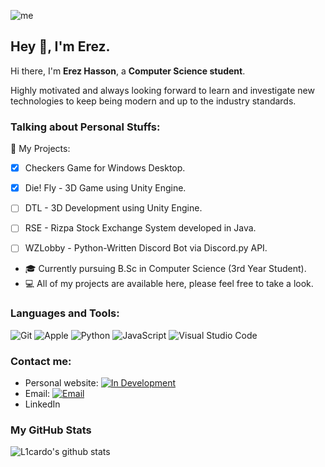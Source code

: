 ![me](https://github.com/L1cardo/L1cardo/raw/master/assets/me.gif)

## Hey 👋, I'm Erez.

Hi there, I'm **Erez Hasson**, a **Computer Science student**.

Highly motivated and always looking forward to learn and investigate new technologies to keep being modern and up to the industry standards.

### Talking about Personal Stuffs:

🔭 My Projects:
- [x] Checkers Game for Windows Desktop.
- [x] Die! Fly - 3D Game using Unity Engine. 
- [ ] DTL - 3D Development using Unity Engine.
- [ ] RSE - Rizpa Stock Exchange System developed in Java.
- [ ] WZLobby - Python-Written Discord Bot via Discord.py API.


- 🎓 Currently pursuing B.Sc in Computer Science (3rd Year Student).
- 💻 All of my projects are available here, please feel free to take a look.

### Languages and Tools:

![Git](https://img.shields.io/badge/Git-F05032?style=flat-square&logo=Git&logoColor=white)
![Apple](https://img.shields.io/badge/iPhone_and_MacBook-999999?style=flat-square&logo=Apple&logoColor=white)
![Python](https://img.shields.io/badge/Python-3776AB?style=flat-square&logo=Python&logoColor=white)
![JavaScript](https://img.shields.io/badge/JavaScript-F7DF1E?style=flat-square&logo=JavaScript&logoColor=white)
![Visual Studio Code](https://img.shields.io/badge/Visual_Studio_Code-007ACC?style=flat-square&logo=Visual-Studio-Code&logoColor=white)


### Contact me:

- Personal website: [![In Development](https://img.shields.io/badge/-3693F3?style=flat-square&logo=icloud&logoColor=white)]()
- Email: [![Email](https://img.shields.io/badge/erezhasson4@gmail.com-D14836?style=flat-square&logo=gmail&logoColor=white)](mailto:erezhasson4@gmail.com)
- LinkedIn

### My GitHub Stats

![L1cardo's github stats](https://github-readme-stats.vercel.app/api?username=erezhasson&show_icons=true)
